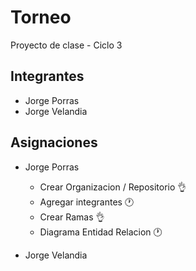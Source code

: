 # Torneo
Proyecto de clase - Ciclo 3

## Integrantes

- Jorge Porras
- Jorge Velandia


## Asignaciones 
- Jorge Porras 
  - Crear Organizacion / Repositorio :ok_hand:
  - Agregar integrantes :clock1:
  - Crear Ramas :ok_hand:
  - Diagrama Entidad Relacion :clock1:
  
- Jorge Velandia
